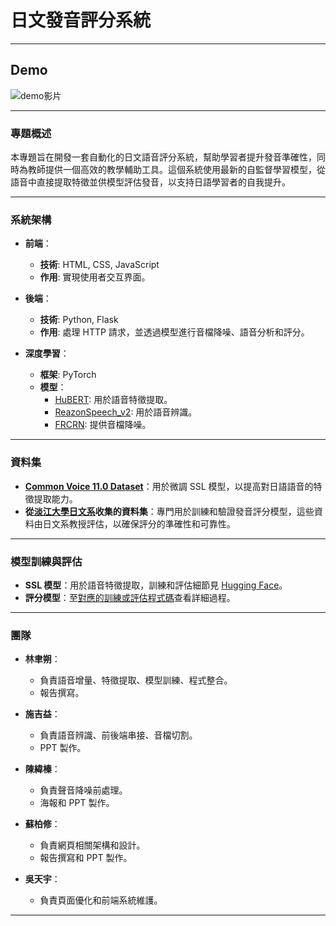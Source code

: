 # 日文發音評分系統

---
## Demo
![demo影片](demo.gif)

---
### 專題概述
本專題旨在開發一套自動化的日文語音評分系統，幫助學習者提升發音準確性，同時為教師提供一個高效的教學輔助工具。這個系統使用最新的自監督學習模型，從語音中直接提取特徵並供模型評估發音，以支持日語學習者的自我提升。

---
### 系統架構

- **前端**：
  - **技術**: HTML, CSS, JavaScript
  - **作用**: 實現使用者交互界面。

- **後端**：
  - **技術**: Python, Flask
  - **作用**: 處理 HTTP 請求，並透過模型進行音檔降噪、語音分析和評分。

- **深度學習**：
  - **框架**: PyTorch
  - **模型**：
    - [HuBERT](https://huggingface.co/TKU410410103/uniTKU-hubert-japanese-asr): 用於語音特徵提取。
    - [ReazonSpeech_v2](https://github.com/reazon-research/ReazonSpeech): 用於語音辨識。
    - [FRCRN](https://github.com/alibabasglab/FRCRN): 提供音檔降噪。
---
### 資料集
- [**Common Voice 11.0 Dataset**](https://huggingface.co/datasets/mozilla-foundation/common_voice_11_0/viewer/ja)：用於微調 SSL 模型，以提高對日語語音的特徵提取能力。
- **從[淡江大學日文系](https://www.tfjx.tku.edu.tw/japanese/)收集的資料集**：專門用於訓練和驗證發音評分模型，這些資料由日文系教授評估，以確保評分的準確性和可靠性。

---
### 模型訓練與評估
- **SSL 模型**：用於語音特徵提取，訓練和評估細節見 [Hugging Face](https://huggingface.co/TKU410410103)。
- **評分模型**：至[對應的訓練或評估程式碼](/AI組/ScoringModule)查看詳細過程。

---
### 團隊
- **林聿朔**：
  - 負責語音增量、特徵提取、模型訓練、程式整合。
  - 報告撰寫。
  
- **施吉益**：
  - 負責語音辨識、前後端串接、音檔切割。
  - PPT 製作。

- **陳緯榛**：
  - 負責聲音降噪前處理。
  - 海報和 PPT 製作。

- **蘇柏修**：
  - 負責網頁相關架構和設計。
  - 報告撰寫和 PPT 製作。
  
- **吳天宇**：
  - 負責頁面優化和前端系統維護。

---
